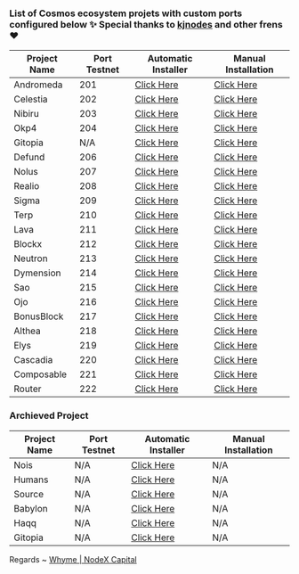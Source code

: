 ### List of Cosmos ecosystem projets with custom ports configured below ✨ Special thanks to [kjnodes](https://kjnodes.com) and other frens ❤



| Project Name | Port Testnet | Automatic Installer|Manual Installation|
|--------------|--------------|--------------------|-------------------|
| Andromeda    | 201  | [Click Here](./andromeda/README.md) |[Click Here](https://nodexcapital.com/andromeda)| 
| Celestia     | 202  | [Click Here](./celestia/README.md)  |[Click Here](https://nodexcapital.com/celestia) |   
| Nibiru       | 203  | [Click Here](./nibiru/README.md)    |[Click Here](https://nodexcapital.com/nibiru)   |
| Okp4         | 204  | [Click Here](./okp4/README.md)      |[Click Here](https://nodexcapital.com/okp4)     |
| Gitopia      | N/A  | [Click Here](./gitopia/README.md)   |[Click Here](https://nodexcapital.com/gitopia)  |
| Defund       | 206  | [Click Here](./defund/README.md)    |[Click Here](https://nodexcapital.com/defund)    |
| Nolus        | 207  | [Click Here](./nolus/README.md)     |[Click Here](https://nodexcapital.com/nolus)    |
| Realio       | 208  | [Click Here](./realio/README.md)    |[Click Here](https://nodexcapital.com/realio)   |
| Sigma        | 209  | [Click Here](./sigma/README.md)       |[Click Here](https://nodexcapital.com/sge)      |
| Terp         | 210  | [Click Here](./terp/README.md)      |[Click Here](https://nodexcapital.com/terp)     |
| Lava         | 211  | [Click Here](./lava/README.md)      |[Click Here](https://nodexcapital.com/lava)     |
| Blockx       | 212  | [Click Here](./blockx/README.md)    |[Click Here](https://nodexcapital.com/blockx)   |
| Neutron      | 213  | [Click Here](./neutron/README.md)   |[Click Here](https://nodexcapital.com/neutron)  |
| Dymension    | 214  | [Click Here](./dymension/README.md) |[Click Here](https://nodexcapital.com/dymension)|
| Sao          | 215  | [Click Here](./saonetwork/README.md)|[Click Here](https://nodexcapital.com/sao)      |
| Ojo          | 216  | [Click Here](./ojonetwork/README.md)|[Click Here](https://nodexcapital.com/ojo)      |
| BonusBlock   | 217  | [Click Here](./bonusblock/README.md)|[Click Here](https://nodexcapital.com/bonus)    |
| Althea       | 218  | [Click Here](./althea/README.md)    |[Click Here](https://nodexcapital.com/althea)   |
| Elys         | 219  | [Click Here](./elys/README.md)    |[Click Here](https://nodexcapital.com/elys)    |
| Cascadia     | 220  | [Click Here](./cascadia/README.md)    |[Click Here](https://nodexcapital.com/cascadia)    |
| Composable   | 221  | [Click Here](./composable/README.md)    |[Click Here](https://nodexcapital.com/composable)  |
| Router       | 222  | [Click Here](./router/README.md)    |[Click Here](https://nodexcapital.com/router)  |


### Archieved Project
| Project Name |Port Testnet|Automatic Installer|Manual Installation|
|------------------|------------|-------------------|-------------------|
| Nois   | N/A           | [Click Here](./nois/README.md)    |   N/A    |
| Humans | N/A           | [Click Here](./humans/README.md)  |   N/A    |
| Source | N/A           | [Click Here](./source/README.md)  |   N/A    |
| Babylon| N/A           | [Click Here](./babylon/README.md) |   N/A    |
| Haqq   | N/A           | [Click Here](./haqq/README.md)    |   N/A    |
| Gitopia| N/A           | [Click Here](./gitopia/README.md)    |   N/A    |


Regards ~ [Whyme | NodeX Capital](https://discord.com/users/928575843641479198)